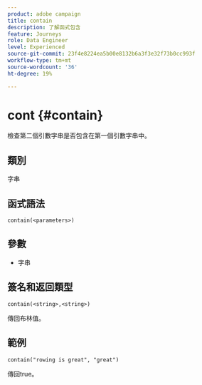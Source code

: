 ```yaml
---
product: adobe campaign
title: contain
description: 了解函式包含
feature: Journeys
role: Data Engineer
level: Experienced
source-git-commit: 23f4e8224ea5b00e8132b6a3f3e32f73b0cc993f
workflow-type: tm+mt
source-wordcount: '36'
ht-degree: 19%

---
```


# cont {#contain}

檢查第二個引數字串是否包含在第一個引數字串中。

## 類別

字串

## 函式語法

`contain(<parameters>)`

## 參數

* 字串

## 簽名和返回類型

`contain(<string>,<string>)`

傳回布林值。

## 範例

`contain("rowing is great", "great")`

傳回true。

